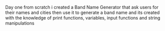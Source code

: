 Day one from scratch i created a Band Name Generator that ask users for their names and cities
then use it to generate a band name and its created with the knowledge of print functions, variables, input functions and string manipulations
